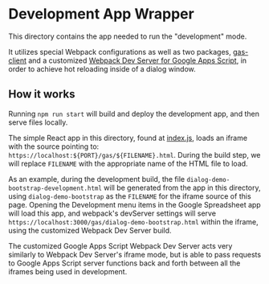 # Development App Wrapper

This directory contains the app needed to run the "development" mode.

It utilizes special Webpack configurations as well as two packages, [gas-client](https://github.com/enuchi/gas-client) and a customized [Webpack Dev Server for Google Apps Script](https://github.com/enuchi/Google-Apps-Script-Webpack-Dev-Server), in order to achieve hot reloading inside of a dialog window.

## How it works

Running `npm run start` will build and deploy the development app, and then serve files locally.

The simple React app in this directory, found at [index.js](./index.js), loads an iframe with the source pointing to: `https://localhost:${PORT}/gas/${FILENAME}.html`. During the build step, we will replace `FILENAME` with the appropriate name of the HTML file to load.

As an example, during the development build, the file `dialog-demo-bootstrap-development.html` will be generated from the app in this directory, using `dialog-demo-bootstrap` as the `FILENAME` for the iframe source of this page. Opening the Development menu items in the Google Spreadsheet app will load this app, and webpack's devServer settings will serve `https://localhost:3000/gas/dialog-demo-bootstrap.html` within the iframe, using the customized Webpack Dev Server build.

The customized Google Apps Script Webpack Dev Server acts very similarly to Webpack Dev Server's iframe mode, but is able to pass requests to Google Apps Script server functions back and forth between all the iframes being used in development.
